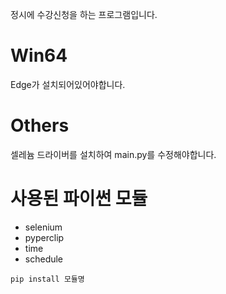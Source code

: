 정시에 수강신청을 하는 프로그램입니다.

# Win64
Edge가 설치되어있어야합니다.

# Others
셀레늄 드라이버를 설치하여 main.py를 수정해야합니다.

# 사용된 파이썬 모듈
- selenium
- pyperclip
- time
- schedule

```
pip install 모듈명
```